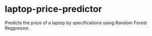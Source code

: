 # laptop-price-predictor
 Predicts the price of a laptop by specifications using Random Forest Reggressor. 
